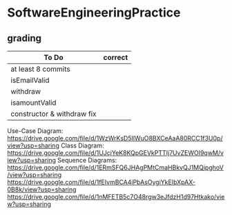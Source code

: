 # SoftwareEngineeringPractice
## grading

To Do | correct
---|---
at least 8 commits|
isEmailValid|
withdraw|
isamountValid|
constructor & withdraw fix|

Use-Case Diagram: https://drive.google.com/file/d/1WzWrKsD5IlWuO8BXCeAaA80RCC1f3U0p/view?usp=sharing
Class Diagram: https://drive.google.com/file/d/1UJcjYeK8KQpGEVkPTTIj7UvZEWOI9qwM/view?usp=sharing
Sequence Diagrams: https://drive.google.com/file/d/1ERmSFQ6JHAgPMtCmaHBkvQJ1MQipghoV/view?usp=sharing
https://drive.google.com/file/d/1fEIvmBCA4iPbAsOygiYkEIbXpAX-0B8k/view?usp=sharing
https://drive.google.com/file/d/1nMFETB5c7O48rgw3eJfdzH1d97Htkako/view?usp=sharing